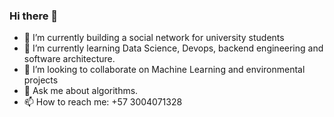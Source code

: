 ### Hi there 👋


- 🔭 I’m currently building a social network for university students
- 🌱 I’m currently learning Data Science, Devops, backend engineering and software architecture.
- 👯 I’m looking to collaborate on Machine Learning and environmental projects
- 💬 Ask me about algorithms.
- 📫 How to reach me: +57 3004071328


